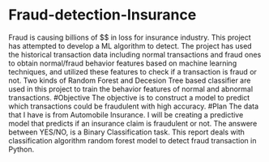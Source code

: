 # Fraud-detection-Insurance
Fraud is causing billions of $$ in loss for insurance industry. This project has attempted to develop a ML algorithm to detect. 
The project has used the historical transaction data including normal transactions and fraud ones to obtain normal/fraud behavior features 
based on machine learning techniques, and utilized these features to check if a transaction is fraud or not. Two kinds of Random Forest 
and Decesion Tree based classifier are used in this project to train the behavior features of normal and abnormal transactions.
#Objective
The objective is to construct a model to predict which transactions could be fraudulent with high accuracy.
#Plan
The data that I have is from Automobile Insurance. I will be creating a predictive model that predicts if an insurance claim is 
fraudulent or not. The answere between YES/NO, is a Binary Classification task. This report deals with classification algorithm random 
forest model to detect fraud transaction in Python.
